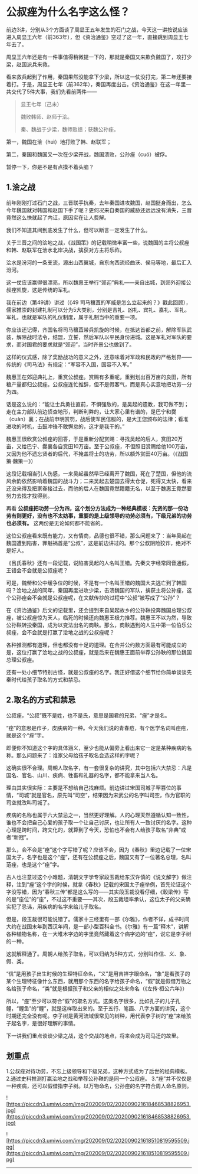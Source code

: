 # 公叔痤为什么名字这么怪？

前边3讲，分别从3个方面谈了周显王五年发生的石门之战，今天这一讲按说应该进入周显王六年（前363年），但《资治通鉴》空过了这一年，直接跳到周显王七年去了。

周显王六年还是有一件事值得稍微提一下的，那就是秦国又来欺负魏国了，攻打少梁，赵国派兵来救。

看来救兵起到了作用，秦国果然没能拿下少梁，所以这一仗没打完，第二年还要接着打。于是，周显王七年（前362年），秦国再度出击。《资治通鉴》在这一年里一共交代了5件大事，我们先看前两件——

> 显王七年（己未）
> 
> 魏败韩师、赵师于浍。
> 
> 秦、魏战于少梁，魏师败绩；获魏公孙痤。

第一，魏国在浍（huì）地打败了韩、赵联军；

第二，秦国和魏国又一次在少梁开战，魏国溃败，公孙痤（cuó）被俘。

暂停一下，你是不是有点摸不着头脑？

## 1.浍之战

前年刚刚打过石门之战，三晋联手抗秦，去年秦国进攻魏国，赵国挺身而出，怎么今年魏国就对韩国和赵国下手了呢？更何况来自秦国的威胁还远远没有消失，三晋竟然这么快就起了内讧，原因实在让人费解。

我们不知道其间到底发生了什么，但可以断言一定发生了什么。

关于三晋之间的浍地之战，《战国策》的记载稍微丰富一些，说魏国的主将公叔痤和韩、赵联军在浍水北岸决战，擒获对方主将乐祚。

浍水是汾河的一条支流，源出山西翼城，自东向西流经曲沃、侯马等地，最后汇入汾河。

这一仗应该赢得很漂亮，所以魏惠王举行“郊迎”典礼——亲自出城，到郊外迎接公叔痤凯旋，这是传统的军礼。

我在前边（第49讲）讲过（《49 司马穰苴的军威是怎么立起来的？》戳此回顾），儒家推崇的封建礼制可以分为5大类别，分别是吉礼、凶礼、宾礼、嘉礼、军礼。军礼，也就是军队的礼仪制度，属于礼制当中的重要一项。

你应该还记得，齐国名将司马穰苴带兵凯旋的时候，在抵达首都之前，解除军队武装，解除战时法令，结盟，立誓，然后军队以平民身份进城。这是军礼对军队的要求，而对国君的要求就是“郊迎”，当时齐景公也做到了。

这样的仪式感，除了奖励战功的意义之外，还意味着对军政和民政的严格划界——传统的《司马法》有规定：“军容不入国，国容不入军。”

魏惠王在郊迎典礼上，重赏公叔痤。赏赐有多重呢，重到划出百万亩的良田，所有粮产量都归公叔痤。公叔痤连忙推辞，但不是假客气，而是真心实意地把功劳一分为四。

话是这么说的：“能让士兵勇往直前，不惧强敌的，是吴起的遗教，我可做不到；走在主力部队前边侦查地形，判断利弊的，让大家心里有谱的，是巴宁和爨（cuàn）襄；在战前申明赏罚，战后使军民信服的，是大王您颁布的法律；看准进攻的时机，击鼓冲锋不敢懈怠的，这才是我干的。”

魏惠王很欣赏公叔痤的回答，于是重新分配赏赐：寻找吴起的后人，赏田20万亩，又给巴宁、爨襄各自赏田10万亩。至于公叔痤，不但照旧赏赐给他100万亩，又因为他不遗忘贤者的后代，不掩盖将士的功劳，所以额外赏田40万亩。（《战国策·魏策一》）

这段记载相当引人伤感，一来吴起虽然早已经离开了魏国，死在了楚国，但他的流风余韵依然影响着魏国的战斗力；二来吴起去楚国去得太仓促，死得又太快，看来还没来得及把家眷接过去，而他的后人在魏国竟然籍籍无名，以至于魏惠王竟然要努力去找才找得到。

再看 **公叔痤把功劳一分为四，这个划分方法成为一种经典模板：先贤的那一份功劳有则更好，没有也不太妨事，重要的是上级领导的功劳必须有，下级兄弟的功劳也必须有。** 这两份是无论如何都不能省的。

这位公叔痤看来既有能力，又有情商，品德也很不错，那么问题来了：当年吴起在魏国遭到陷害，罪魁祸首是“公叔”，这是前边讲过的。那个公叔阴险狡诈，绝对不是好人。

《吕氏春秋》还有一段记载，说陷害吴起的人名叫王错。先秦文字经常同音通假，王错会不会就是公叔痤呢？

可是，魏罃和公中缓争位的时候，不是有一个名叫王错的魏国大夫逃亡到了韩国吗？浍地之战的同年，秦国再度进攻少梁，击溃魏国的军队，擒获主将公孙痤，这个公孙痤会不会就是公叔痤呢，在文献传抄的过程中“公叔”被写成了“公孙”？

在《资治通鉴》后文的记载里，还会提到来自吴起故乡的公孙鞅投奔魏国总理公叔痤，被公叔痤惊为天人，临死的时候还向魏惠王极力推荐。魏惠王不以为然，导致公孙鞅转投秦国，成为以变法出名的商鞅。那么，商鞅遇到的人生中第一位伯乐公叔痤，会不会就是打赢了浍地之战的公叔痤呢？

各种推测都有道理，但也都没有十足的道理。在合并公约数方面最有可能成立的是，这位打赢了浍地之战的公叔痤，就是后来在魏惠王面前举荐公孙鞅的那位魏国总理公叔痤。

还有一处小细节特别古怪，就是公叔痤的名字。我正好借这个细节给你简单谈谈先秦时代给孩子取名的方式和禁忌。

## 2.取名的方式和禁忌

公叔痤，“公叔”既不是姓，也不是氏，意思是国君的兄弟，“痤”才是名。

“痤”的意思是疖子，皮肤病的一种。今天我们说的青春痘，有个医学名词叫痤疮，就是这个“痤”字。

即便你不知道这个字的具体涵义，至少也能从偏旁上看出来它一定是某种疾病的名称。那么问题来了：谁家父母给孩子取名会选这样的字呢？

这确实很不合理。周朝人取名字，有一套很复杂的讲究，其中包括六大禁忌：凡是国名、官名、山川、疾病、牲畜和礼器的名字，都不能拿来当人名。

理由其实很实际：主要是不想给自己找麻烦。前边讲过宋国司城子罕篡位的事情，“司城”就是官名，原先叫“司空”，结果因为宋武公的名字叫司空，作为官职的司空就改叫司城了。

疾病的名称也属于六大禁忌之一，当然更好理解。人的心理天然遵循认知一致性，谁也不会把自己心爱的孩子取一个让自己讨厌，也让所有人一致讨厌的名字。这种心理是跨时间，跨文化的，就算到了今天，恐怕也不会有人给孩子取名“非典”或者“新冠”。

那么，会不会是“痤”这个字写错了呢？应该不会，因为《春秋》里边记载了一位宋国太子，名字也是这个“痤”，还有在公叔痤之后，魏国又有了一位著名总理，名叫范痤，也是这个“痤”字。

古人也注意过这个小难题，清朝文字学专家段玉裁给东汉许慎的《说文解字》做注释，注到“痤”这个字的时候，就拿《春秋》记载的宋国太子痤举例，首先论证这个字没写错，因为“春秋三传”都是这么写的——其实段玉裁没看仔细，《穀梁传》写的是“座位”的“座”，不过这不重要——其次，段玉裁坦率承认，这位太子的父亲确实犯了忌讳，用疾病的名字来给儿子取名。

但是，段玉裁很可能说错了。儒家十三经里有一部《尔雅》，作者不详，成书时间大约在战国末年到西汉年间，是一部小型百科全书。《尔雅》有一篇“释木”，讲解各种植物名称，在一大堆木字边的字里竟然藏着这个病字边的“痤”，说它是李子树的一种。

这就解释通了。周朝人给孩子取名，可以归纳为5种方式，分别叫作信、义、象、假、类。

“信”是用孩子出生时候的生理特征命名，“义”是用吉祥字眼命名，“象”是看孩子的某个生理特征像什么东西，就用那个东西的名字给孩子命名，“假”就是假借万物之名给孩子命名，“类”就是根据孩子和父亲的相似之处来命名（《左传·桓公六年》）

所以，“痤”至少可以符合“假”的取名方式。这类名字很多，比如孔子的儿子孔鲤，“鲤鱼”的“鲤”，就是这样取出来的。至于五行、笔画、八字方面的讲究，这个时期还完全没有呢。李子树是黄河流域很常见的树种，用代表李子树的“痤”来给孩子起名字，是很好理解的事情。

下一讲我们重点谈谈少梁之战，这个交战的地点，将来会成为司马迁的故里。

## 划重点

1.公叔痤对待功劳，不忘上级领导和下级兄弟，这种方式成为了后世的经典模板。
2.通过史料推测打赢浍地之战和举荐公孙鞅的是同一个公叔痤。
3.“痤”并不仅仅是一种疾病，还可以假借指李子树。以万物命名，公孙痤的名字符合周人命名原则。

![https://piccdn3.umiwi.com/img/202009/02/202009021618468538826953.jpg](https://piccdn3.umiwi.com/img/202009/02/202009021618468538826953.jpg)

![https://piccdn3.umiwi.com/img/202009/02/202009021618510819595509.jpg](https://piccdn3.umiwi.com/img/202009/02/202009021618510819595509.jpg)

---
